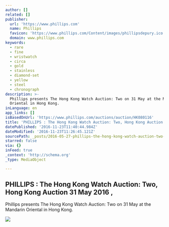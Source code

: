 ```yaml
---
author: []
related: []
publisher:
  url: 'https://www.phillips.com'
  name: Phillips
  favicon: 'https://www.phillips.com/Content/images/phillipsdepury.ico'
  domain: www.phillips.com
keywords:
  - rare
  - fine
  - wristwatch
  - circa
  - gold
  - stainless
  - diamond-set
  - yellow
  - steel
  - chronograph
description: >-
  Phillips presents The Hong Kong Watch Auction: Two on 31 May at the Mandarin
  Oriental in Hong Kong.
inLanguage: en
app_links: []
isBasedOnUrl: 'https://www.phillips.com/auctions/auction/HK080116'
title: 'PHILLIPS : The Hong Kong Watch Auction: Two, Hong Kong Auction 31 May 2016 ,'
datePublished: '2016-11-23T11:40:44.984Z'
dateModified: '2016-11-23T11:26:45.121Z'
sourcePath: _posts/2016-05-27-phillips-the-hong-kong-watch-auction-two-hong-kong-aucti.md
starred: false
via: {}
inFeed: true
_context: 'http://schema.org'
_type: MediaObject

---
```

<article style=""><h1>PHILLIPS : The Hong Kong Watch Auction: Two, Hong Kong Auction 31 May 2016 ,</h1><p>Phillips presents The Hong Kong Watch Auction: Two on 31 May at the Mandarin Oriental in Hong Kong.</p><img src="https://www.phillips.com/Xigen/image.ashx?path=\\diskstation\website\Certificates\HK080116\5_hi.jpg&amp;width=590&amp;height=472&amp;sizemode=fitpadded&amp;align=center" /></article>
